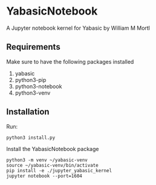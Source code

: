 # YabasicNotebook
A Jupyter notebook kernel for Yabasic by William M Mortl

## Requirements
Make sure to have the following packages installed

1. yabasic
1. python3-pip
1. python3-notebook
1. python3-venv

## Installation
Run:

`python3 install.py`

Install the YabasicNotebook package

```
python3 -m venv ~/yabasic-venv
source ~/yabasic-venv/bin/activate
pip install -e ./jupyter_yabasic_kernel
jupyter notebook --port=1604
```